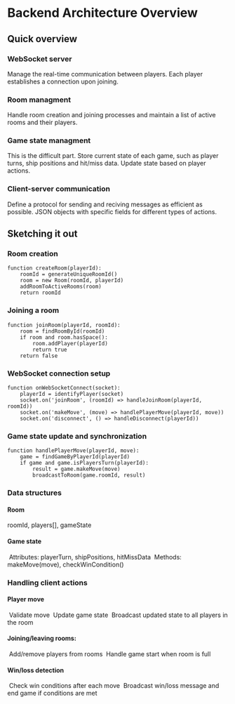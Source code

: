 # Backend Architecture Overview



## Quick overview

### WebSocket server

Manage the real-time communication between players. Each player establishes a connection upon joining.



### Room managment

Handle room creation and joining processes and maintain a list of active rooms and their players.



### Game state managment

This is the difficult part. Store current state of each game, such as player turns, ship positions and hit/miss data. Update state based on player actions.



### Client-server communication

Define a protocol for sending and reciving messages as efficient as possible. JSON objects with specific fields for different types of actions.



## Sketching it out

### Room creation

```
function createRoom(playerId):
    roomId = generateUniqueRoomId()
    room = new Room(roomId, playerId)
    addRoomToActiveRooms(room)
    return roomId
```



### Joining a room

```
function joinRoom(playerId, roomId):
    room = findRoomById(roomId)
    if room and room.hasSpace():
        room.addPlayer(playerId)
        return true
    return false
```



### WebSocket connection setup

```
function onWebSocketConnect(socket):
    playerId = identifyPlayer(socket)
    socket.on('joinRoom', (roomId) => handleJoinRoom(playerId, roomId))
    socket.on('makeMove', (move) => handlePlayerMove(playerId, move))
    socket.on('disconnect', () => handleDisconnect(playerId))
```



### Game state update and synchronization

```
function handlePlayerMove(playerId, move):
    game = findGameByPlayerId(playerId)
    if game and game.isPlayersTurn(playerId):
        result = game.makeMove(move)
        broadcastToRoom(game.roomId, result)
```



### Data structures

#### Room

roomId, players[], gameState

#### Game state

​    Attributes: playerTurn, shipPositions, hitMissData
​    Methods: makeMove(move), checkWinCondition()



### Handling client actions

#### Player move

​    Validate move
​    Update game state
​    Broadcast updated state to all players in the room

#### Joining/leaving rooms:

​    Add/remove players from rooms
​    Handle game start when room is full

#### Win/loss detection

​    Check win conditions after each move
​    Broadcast win/loss message and end game if conditions are met